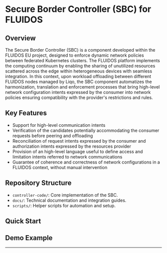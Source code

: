 # Secure Border Controller (SBC) for FLUIDOS

## Overview
The Secure Border Controller (SBC) is a component developed within the FLUIDOS EU project, designed to enforce dynamic network policies between federated Kubernetes clusters. The FLUIDOS platform implements the computing continuum by enabling the sharing of unutilized resources scattered across the edge within heterogeneous devices with seamless integration. In this context, upon workload offloading between different FLUIDOS nodes managed by Liqo, the SBC component automatizes the harmonization, translation and enforcement processes that bring high-level network configuration intents expressed by the consumer into network policies ensuring compatibility with the provider's restrictions and rules.
  
## Key Features
- Support for high-level communication intents
- Verification of the candidates potentially accommodating the consumer requests before peering and offloading
- Reconciliation of request intents expressed by the consumer and authorization intents expressed by the resources provider 
- Provision of an high-level language useful to define access and limitation intents referred to network communications
- Guarantee of coherence and correctness of network configurations in a FLUIDOS context, without manual intervention
 
## Repository Structure
- `controller-code/`: Core implementation of the SBC.
- `docs/`: Technical documentation and integration guides.
- `scripts/`: Helper scripts for automation and setup.

## Quick Start

## Demo Example

---

